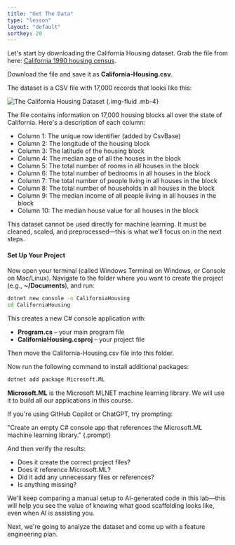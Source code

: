 ```yaml
---
title: "Get The Data"
type: "lesson"
layout: "default"
sortkey: 20
---
```


Let's start by downloading the California Housing dataset. Grab the file from here:
[California 1990 housing census](https://csvbase.com/mdfarragher/California-Housing).

Download the file and save it as **California-Housing.csv**.

The dataset is a CSV file with 17,000 records that looks like this:

![The California Housing Dataset](../img/dataset.jpg)
{.img-fluid .mb-4}

The file contains information on 17,000 housing blocks all over the state of California. Here's a description of each column:

-    Column 1: The unique row identifier (added by CsvBase)
-    Column 2: The longitude of the housing block
-    Column 3: The latitude of the housing block
-    Column 4: The median age of all the houses in the block
-    Column 5: The total number of rooms in all houses in the block
-    Column 6: The total number of bedrooms in all houses in the block
-    Column 7: The total number of people living in all houses in the block
-    Column 8: The total number of households in all houses in the block
-    Column 9: The median income of all people living in all houses in the block
-    Column 10: The median house value for all houses in the block

This dataset cannot be used directly for machine learning. It must be cleaned, scaled, and preprocessed—this is what we’ll focus on in the next steps.

#### Set Up Your Project

Now open your terminal (called Windows Terminal on Windows, or Console on Mac/Linux). Navigate to the folder where you want to create the project (e.g., **~/Documents**), and run:

```bash
dotnet new console -o CaliforniaHousing
cd CaliforniaHousing
```

This creates a new C# console application with:

- **Program.cs** – your main program file
- **CaliforniaHousing.csproj** – your project file

Then move the California-Housing.csv file into this folder.

Now run the following command to install additional packages:

```bash
dotnet add package Microsoft.ML
```

**Microsoft.ML** is the Microsoft MLNET machine learning library. We will use it to build all our applications in this course.

If you're using GitHub Copilot or ChatGPT, try prompting:

"Create an empty C# console app that references the Microsoft.ML machine learning library."
{.prompt}

And then verify the results:

- Does it create the correct project files?
- Does it reference Microsoft.ML?
- Did it add any unnecessary files or references?
- Is anything missing?

We'll keep comparing a manual setup to AI-generated code in this lab—this will help you see the value of knowing what good scaffolding looks like, even when AI is assisting you.

Next, we're going to analyze the dataset and come up with a feature engineering plan.
